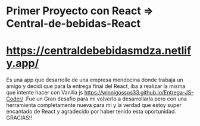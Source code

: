 # Primer Proyecto con React => Central-de-bebidas-React
# https://centraldebebidasmdza.netlify.app/

Es una app que desarrolle de una empresa mendocina donde trabaja un amigo y decidí que para la entrega final del React, iba a realizar la misma que intente hacer con Vanilla js https://winnigossos33.github.io/Entrega-JS-Coder/
 .Fue un Gran desafio para mi volverlo a desarrollarla pero con una herramienta completamente nueva para mi y la verdad que estoy super encantado de React y agradecido por haber tenido esta oportunidad. GRACIAS!!

